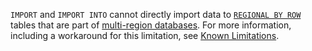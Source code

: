 `IMPORT` and `IMPORT INTO` cannot directly import data to [`REGIONAL BY ROW`](set-locality.html#regional-by-row) tables that are part of [multi-region databases](multiregion-overview.html).  For more information, including a workaround for this limitation, see [Known Limitations](known-limitations.html#import-into-a-regional-by-row-table).
